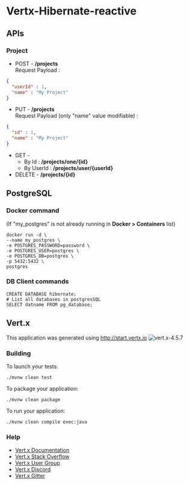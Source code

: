 # Vertx-Hibernate-reactive

## APIs

### Project
* POST - **/projects** <br>
Request Payload :
```json
{
  "userId" : 1,
  "name" : "My Project"
}
```
* PUT - **/projects** <br>
Request Payload (only "name" value modifiable) :
```json
{
  "id" : 1,
  "name" : "My Project"
}
```
* GET -
  * By Id : **/projects/one/{id}**
  * By UserId : **/projects/user/{userId}**
* DELETE - **/projects/{id}**

## PostgreSQL

### Docker command
(If "my_postgres" is not already running in **Docker > Containers** list)
```
docker run -d \
--name my_postgres \
-e POSTGRES_PASSWORD=password \
-e POSTGRES_USER=postgres \
-e POSTGRES_DB=postgres \
-p 5432:5432 \
postgres
```
### DB Client commands
```
CREATE DATABASE hibernate;
# List all databases in postgresSQL
SELECT datname FROM pg_database;
```

## Vert.x
This application was generated using http://start.vertx.io
![vert.x-4.5.7](https://img.shields.io/badge/vert.x-4.5.7-purple.svg)

### Building
To launch your tests:
```
./mvnw clean test
```
To package your application:
```
./mvnw clean package
```
To run your application:
```
./mvnw clean compile exec:java
```

### Help
* [Vert.x Documentation](https://vertx.io/docs/)
* [Vert.x Stack Overflow](https://stackoverflow.com/questions/tagged/vert.x?sort=newest&pageSize=15)
* [Vert.x User Group](https://groups.google.com/forum/?fromgroups#!forum/vertx)
* [Vert.x Discord](https://discord.gg/6ry7aqPWXy)
* [Vert.x Gitter](https://gitter.im/eclipse-vertx/vertx-users)
